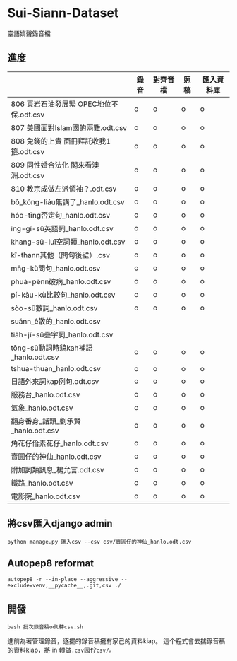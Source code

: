 # Sui-Siann-Dataset
臺語媠聲錄音檔 

## 進度
|  | 錄音                             | 對齊音檔 | 照稿 | 匯入資料庫 |  
|--------------------------------|------|----|-------|--| 
| 806 頁岩石油發展緊  OPEC地位不保.odt.csv  | o  | o  | o |o  | 
| 807 美國面對Islam國的兩難.odt.csv     | o  | o  | o |o  |  
| 808 免錢的上貴 面冊拜託收我1箍.odt.csv    | o  | o  | o |o  | 
| 809 同性婚合法化 閣來看澳洲.odt.csv  | o  | o  | o |o  | 
| 810 教宗成做左派領袖？.odt.csv      | o  | o  | o |o  | 
| bô_kóng-liáu無講了_hanlo.odt.csv | o  | o  | o |o  | 
| hóo-tīng否定句_hanlo.odt.csv     | o  | o  | o |o  | 
| ing-gí-sû英語詞_hanlo.odt.csv    | o  | o  | o |o  | 
| khang-sû-luī空詞類_hanlo.odt.csv | o  | o  | o |o  | 
| kî-thann其他（問句後壁）.csv        | o  | o  | o |o  | 
| mn̄g-kù問句_hanlo.odt.csv        | o  | o  | o |o  | 
| phuà-pēnn破病_hanlo.odt.csv     | o  | o  | o |o  | 
| pí-kàu-kù比較句_hanlo.odt.csv    | o  | o  | o |o  | 
| sòo-sû數詞_hanlo.odt.csv         | o  | o  | o |o  | 
| suánn_ê散的_hanlo.odt.csv        |      |    |       |  | 
| tia̍h-jī-sû疊字詞_hanlo.odt.csv   |      |    |       |  | 
| tōng-sû動詞時貌kah補語_hanlo.odt.csv | o  | o  | o |o  | 
| tshua-thuan_hanlo.odt.csv      | o  | o  | o |o  | 
| 日語外來詞kap例句.odt.csv      | o  | o  | o |o  | 
| 服務台_hanlo.odt.csv           | o  | o  | o |o  | 
| 氣象_hanlo.odt.csv            | o  | o  | o |o  | 
| 翻身番身_話頭_劉承賢_hanlo.odt.csv | o  | o  | o |o  | 
| 角花仔佮素花仔_hanlo.odt.csv     | o  | o  | o |o  | 
| 賣圓仔的神仙_hanlo.odt.csv      | o  | o  | o |o  | 
| 附加詞類訊息_楊允言.odt.csv          | o  | o  | o |o  |
| 鐵路_hanlo.odt.csv           | o  | o  | o |o  | 
| 電影院_hanlo.odt.csv        | o  | o  | o |o  | 


## 將csv匯入django admin
```
python manage.py 匯入csv --csv csv/賣圓仔的神仙_hanlo.odt.csv
```

## Autopep8 reformat
```
autopep8 -r --in-place --aggressive --exclude=venv,__pycache__,.git,csv ./
```

## 開發
```
bash 批次錄音稿odt轉csv.sh 
```
進前為著管理錄音，逐擺的錄音稿攏有家己的資料kiap。
這个程式會去揣錄音稿的資料kiap，將 in 轉做`.csv`囥佇`csv/`。
